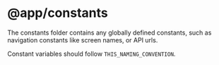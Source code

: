 # @app/constants

The constants folder contains any globally defined constants, such as navigation constants like screen names, or API urls. 

Constant variables should follow `THIS_NAMING_CONVENTION`.